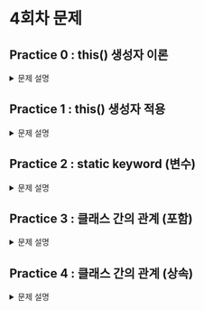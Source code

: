 # 4회차 문제

## Practice 0 : this() 생성자 이론

<details> <summary>문제 설명</summary>

### **[문제]** this() 이론

### **[이론]** this()를 이용한 클래스 내의 다른 생성자 호출


<span style="color:red"> 설명을 위한 문제입니다. 푸는거 없어요</span>
<br>

클래스는 최소한 한 가지 이상의 생성자를 갖고 있어야한다.
사용자가 생성자를 따로 작성하지 않는다면 기본 생성자 `ClassName(){ }`을 제공한다.

그리고 이 생성자는 2개 이상 존재할 수 있고, 객체를 생성하는 방식에 따라서 각기 다른 생성자가 호출된다.
밑의 코드를 예시로 보자. 

```java
class Student {
    String name;
    int studentId;

    Student(String name, int studentId) {
        this.name = name;
        this.studentId = studentId;
    }

    Student(String name) {
        this.name = name;
        this.studentId = -1;
    }

    Student() {
        this.name = null;
        this,studentId = -1;
    }
}
```
위의 코드에서는 3가지의` Student` 클래스에 대한 생성자가 존재한다. 하나의 메소드 명으로 여러 가지의
다른 기능을 수행할 수 있는 것으로 `다형성`의 일종으로도 여긴다.

위의 코드를 리팩토링(출력 결과는 유지한 채 코드를 수정하는 것)하면 다음과 같다.
```java
class Student{
	String name;
	int studentId;
	
	Student(String name, int studentId){  // 1
		this.name = name;
		this.studentId = studentId;
        System.out.println("constructor 1");
	}
	
	Student(String name){ // 2
		this(name, -1);
        System.out.println("constructor 2");
	}
	
	Student(){ // 3
		this(null, -1);
        System.out.println("constructor 3");
	}
}
```
`this() 생성자`는 클래스의 생성자 또는 클래스 내의 다른 생성자를 호출하는 메서드이다.
`this() 생성자`를 사용하기 위해서는 생성자 내의 구현부에서 가장 위에(처음에) 실행되어야한다.

`this() 생성자`는 전달받은 매개변수를 다른 생성자로 전달하여, 다른 생성자의 코드를 진행하고 다시
원래의 구현부로 돌아와 나머지 코드을 실행한다. 여기서 다른 생성자를 택하는 것은 자바 컴파일러가 생성자에 입력한
매개변수의 개수를 보고, 적당한 것을 선택한다.

여러가지 형식으로 매개변수를 입력하고, 이에 따라 어떤 생성자가 호출되는지 파악하기 위한 코드를 작성해보았다.
`Student` 클래스는 위의 코드와 동일하여 따로 첨부하지 않았다.

```java
public class practice01 {
	public static void main(String [] args) {
		System.out.println("--std1--");
		Student std1 = new Student("FULL",1234);
		System.out.println("------");
		
		System.out.println("--std2--");
		Student std2 = new Student("HALF");
		System.out.println("------");
		
		System.out.println("--std3--");
		Student std3 = new Student();
		System.out.println("------");
	}
}
/*
출력결과
--std1--
constructor 1
------
--std2--
constructor 1
constructor 2
------
--std3--
constructor 1
constructor 3
------  
 */
```

std1 : 제일 위의 생성자 코드만 진행 <br>
std2 : 가운데 생성자 코드부터 시작하여, 제일 위의 생성자 코드를 진행하고, 가운데 생성자 코드의 나머지 부분을 진행 <br>
std3 : 마지막 생성자 코드부터 시작하여, 제일 위의 생성자 코드를 진행하고, 마지막 생성자 코드의 나머지 부분을 진행.


</details>


## Practice 1 : this() 생성자 적용

<details>
<summary>문제 설명</summary>

### **[문제]** this() 생성자 이용하기

### **[설명]** 
`this()` 생성자를 이용해 코드를 간단하게 작성해보자. 이번 예제에서는 `Car` 클래스를 작성하고자 한다.
우선 `Car` 클래스에는 멤버 변수로 다음을 갖는다.

|접근제어자| 자료형 | 변수명      |
|---|---|----------|
|public|String| carType  |
|public|int| carNumber |
|public|int| carCondition |
|public|String|customerName|

생성자는 모두 public 접근 제어자를 갖으며, 총 2개 존재한다. 
1. 모든 멤버 변수에 대해 매개변수로 갖는다.
2. `customerName`을 제외한 멤버 변수 전부를 매개변수로 갖으며, `customerName`에 "none"을 할당한다.

<span style="color:red"> HINT : 1번 생성자를 먼저 작성한 이후에 2번 생성자에서 this() 생성자를 호출하자.</span>
<br>

</details> 


</details>

## Practice 2 : static keyword (변수)

<details>
<summary>문제 설명</summary>

### **[문제]** static keyword

### **[이론]**

- static keyword

    > Static 키워드를 통해 생성된 정적멤버들은 Heap영역이 아닌 Static영역에 할당됩니다.
     Static 영역에 할당된 메모리는 모든 객체가 공유하여 하나의 멤버를 어디서든지 참조할 수 있는 장점을 가지지만
    Garbage Collector의 관리 영역 밖에 존재하기에 Static영역에 있는 멤버들은 프로그램의 종료시까지 메모리가 할당된 채로 존재하게 됩니다.
    
    > 출처 : 코딩팩토리(https://coding-factory.tistory.com/524)
    
    변수/메소드를 생성할 때, 인스턴스 변수/메소드로 생성할 것인 지, 클래스 변수/메소드로 생성할 것인지는
    `static` keyword가 결정한다. `static`을 붙이지 않고 생성할 경우 인스턴스 변수/메서드로 생성되고,
    `static` keyword를 붙일 경우 클래스 변수/메서드로 생성된다.
    
    `static` keyword가 붙은 메서드들은 클래스가 메모리에 올라갈 때(실행할 때), 바로 정적(static) 메서드가 생성되기 때문에, 따로
    객체를 생성하지 않고 사용할 수 있다. 따라서 이전에 클래스를 이용하지 않는 매서드들에서 `void static add()` 등과 같은 식으로 선언된 것을 확인
    할 수 있었다.

`static` keyword는 변수로 쓰이는 경우 대부분 공유의 목적으로 이용된다. `static`이 붙은 변수들의 경우 공통된 메모리 공간을 이용하기 때문에,
**서로 다른 객체에서 해당 변수를 이용하여도 같은 메모리 공간에 접근하여 데이터 값을 변동시킬 수 있다.**
 
```java
public class Practice03 {

  public static void main(String[] args) {
    Counter c1 = new Counter();
    System.out.println("c1's count_static " + c1.count_static); 
    // c1.count_static == Counter.count_static
    System.out.println("c1's count_normal " + c1.count_normal + "\n");

    Counter c2 = new Counter();
    System.out.println("c2's count_static " + c2.count_static);
    // c2.count_static == Counter.count_static
    System.out.println("c2's count_normal " + c2.count_normal + "\n");

    Counter c3 = new Counter();
    System.out.println("c3's count_static " + c3.count_static);
    // c3.count_static == Counter.count_static
    System.out.println("c3's count_normal " + c3.count_normal + "\n");

    System.out.println("c1's count_static " + c1.count_static);
    System.out.println("c1's count_normal " + c1.count_normal + "\n");
  }

}

class Counter{
  public static int count_static = 0;
  public int count_normal = 0;

  public Counter() {
    count_static += 1;
    count_normal += 1;
  }

}

/* 출력 결과
c1's count_static 1
c1's count_normal 1

c2's count_static 2
c2's count_normal 1

c3's count_static 3
c3's count_normal 1

c1's count_static 3
c1's count_normal 1
 */
```

static이 붙은 멤버 변수(클래스 변수)의 경우에는 서로 다른 객체에서 접근하여도,
공통된 메모리를 사용하여 값이 같이 변동되는 것을 확인할 수 있다.

### **[설명]**

한터 직영점을 다루는 사장님이 운영하는 여러 매장에 대해서 소득과 고객 수를 파악하려고 한다.
소득은 멤버변수로 선언이 되어 객체마다 다른 값을 갖도록 하고 **고객 수를 통합**하여 파악하려고 한다. TO DO 부분을 채워서 해당 출력 결과를 얻도록 만들어보자.

1. getOrder() 메소드 <br>
  호출 시에 orderNumber을 1 증가시키고, 해당 객체의 income에 price만큼 더한다.
2. main 메소드의 TODO 부분 채우기 <br>
  orderNumber의 값을 출력한다.
</details>



## Practice 3 : 클래스 간의 관계 (포함)


<details>
<summary>문제 설명</summary>

### **[이론]**

클래스 간의 관계는 간단하게 `상속` vs `포함`으로 구분할 수 있다.
우선 이해하기 쉬운 `포함` 관계에 대해 먼저 설명하자면, 클래스의 멤버 변수로 다른 클래스가 들어가는 것을 의미한다.
다음과 같은 코드를 확인하자.

```java
public class Practice03 {
  public static void main(String args[]) {
    Circle c = new Circle();
    c.p.x = 3;
    c.p.y = 4;
    c.r = 3;
  }
}

class Point {
    int x; // x 좌표
    int y; // y 좌표
}

class Circle{
    Point p = new Point(); // 원점
    int r; // 반지름 
}
```
Point라는 클래스(객체)를 Circle의 멤버변수로 이용하면서 Point의 x, y 멤버 변수를 이용할 수 있게 되었다.
Circle에서 Point 객체에 대해 접근하기 위해서는 위와 같이 . 을 통해 접근할 수 있다. 하지만 이후의 과정에서는 이렇게 . 을
통해서 접하는 방식보다는 값을 설정하는 메서드를 이용하여 접근하는 것이 일반적이다.

### **[문제]** Account 클래스 작성하기

### **[설명]** 

Account 클래스를 작성하고자 한다. Account 클래스의 구성요소는 다음과 같다.

- Account 클래스의 멤버변수

| 접근제어자   | 자료형    | 변수명        | 설명                             |
|---------|--------|------------|--------------------------------|
| private | int    | AccountNum | 계좌번호를 담는 인스턴스형 멤버변수이다.         |     
| private | String | bankName   | 해당 계좌의 은행 이름을 담는 인스턴스형 멤버변수이다. |
| private | Customer 클래스 | customer   | 계좌 주인의 정보를 담는 Customer 클래스를 멤버변수로 이용한다.|

- Customer 클래스의 멤버변수

| 접근제어자   | 자료형    | 변수명        | 설명                   |
|---|--------|---|---|
| private | String | name | 고객의 이름을 담는 멤버변수이다.|
|private | int    | phoneNumber | 고객의 핸드폰 번호를 담는 멤버변수이다. |


</details>


## Practice 4 : 클래스 간의 관계 (상속)

<details>
<summary>문제 설명</summary>

### **[이론]** 
`상속`에 대해서 간단하게 정리하면 다음과 같다.
1. 상속이란 기존의 클래스를 재사용해서 새로운 클래스를 작성하는 것을 의미한다.
2. 새롭게 작성한 클래스에 대해서 조상과 자손으로 관계를 맺어준다.
3. 자손은 생성자와 초기화 블럭을 제외한 모든 멤버를 상속받는다.

상속의 과정을 통해, 조상-자손 클래스 간의 공통 부분은 조상 클래스 부분에 작성하고 개별 부분으로는 자손 클래스 부분에는 작성하는
과정을 통해서 코드의 간소화를 이룰 수 있다. 다음 코드를 보자.

```java
class Tv {
    String color;
    boolean power;
    int channel;
    
    Tv(String color){
      this.color = color;
    }
    
    void changePower() {
      power = !power;
    }
    
    void channelUp() {
      channel ++;
    }
    
    void channelDown() {
      channel --;
    }
}

class CaptionTv  {
    String color;
    boolean power;
    int channel;
    String language;
    int fontSize;
    
    CaptionTv(String color, String language){
        this.color = color;
        this.language = language;
    }
  
    void changePower() {
      power = !power;
    }
  
    void channelUp() {
      channel ++;
    }
  
    void channelDown() {
      channel --;
    }
  
    void fontSizeUp() {
      fontSize ++;
    }
  
    void fontSizeDown() {
      fontSize --;
    }
}
```
위의 두 코드를 잘 보면, 멤버 변수 color, power, channel과 changePower(), channelUp(), channelDown() 메서드가
공통된 것을 확인할 수 있다. 이러한 경우에 공통된 부분을 조상 클래스로 설정하여 상속을 진행하는 것이 가능하다.

다음의 두 클래스 중에 Tv 클래스는 `조상 클래스`가 되고, CaptionTv 클래스는 `자손 클래스`가 된다. 상속 과정 후 코드는 다음과 같다.

```java
class CaptionTv extends Tv {
	
	String language;
	int fontSize;

	CaptionTv(String color, String language){
		super(color);
		this.language = language;
	}
	
	void fontSizeUp() {
		fontSize ++;
	}
	
	void fontSizeDown() {
		fontSize --;
	}
}
```

이 중에서 `super(color)`는 조상 클래스의 생성자에 color을 매개변수로 전달하여
조상의 생성자인 `Tv(String color){  this.color = color; }`를 통해 color의 멤버변수에 값을 할당하는 과정이다.

this() 생성자와 마찬가지로 super() 생성자는 생성자 코드의 가장 위에 위치해야한다. 

### **[문제]** 고양이랑 강아지는 동물이다.

### **[설명]**

두 개의 클래스로부터 상속을 진행하고자 한다. 조상 클래스를 작성하는 것은 처음부터 작성을 하면서 자손 클래스에 세부 내용을
정리하는 방식도 존재하지만, 이미 작성한 클래스들을 바탕으로 공통된 부분을 뽑아내서 조상 클래스를 작성하는 방식도 존재한다.
간단한 코드에서는 두번째 방식으로 조상 클래스를 작성하는 경우가 많을 것이다.

따라서 이번 실습 문제에서는 이미 작성되어 있는 클래스 2개에서 조상 클래스를 뽑아내는 과정을 진행할 것이다.
제공 될 코드는 Dog 클래스와 Cat 클래스이다. 두 클래스에서 공통된 부분을 뽑아내어 조상 클래스로 설정하고, 이를 상속받아
코드 작성을 최소화하는 과정을 진행할 것이다.

```java

public class Cat {
  public String name;       // 공통부 1
  public int age;           // 공통부 2
  public int hungry;        // 공통부 3
  public int claw_length;

  public Cat(String name, int age, int claw_length) {
    this.name = name;       // 생성자 공통부 1
    this.age = age;         // 생성자 공통부 2
    this.claw_length = claw_length;
  }

  public void feed() {      // 공통부 4
    this.hungry++;
  }

  public void crying() {
    System.out.println("멍멍");
    this.hungry--;
  }
}


public class Dog {
  public String name;       // 공통부 1
  public int age;           // 공통부 2
  public int hungry;        // 공통부 3
  public int tail_length;

  public Dog(String name, int age, int tail_length) {
    this.name = name;       // 생성자 공통부 1
    this.age = age;         // 생성자 공통부 2
    this.tail_length = tail_length;
  }

  public void feed() {      // 공통부 4
    this.hungry++;
  }

  public void crying() {
    System.out.println("멍멍");
    this.hungry--;
  }
}
```
다음의 코드에서 공통부를 추출하여 조상클래스로 작성할 것이다. 조상 클래스를 처음으로 작성하기 때문에,
이번 실습 과제에서는 조상 클래스와 자손 클래스의 생성자에 대해서 스켈레톤 코드로 제공할 것이다. 

</details>
